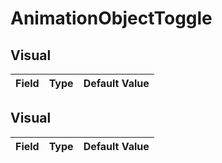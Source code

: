 # AnimationObjectToggle

## Visual

|Field|Type|Default Value|
|-----|----|-------------|

## Visual

|Field|Type|Default Value|
|-----|----|-------------|

